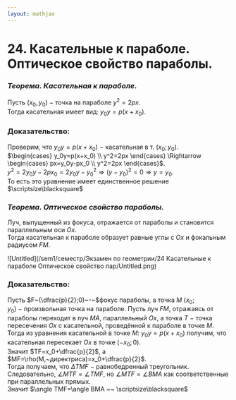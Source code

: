 ```yaml
---  
layout: mathjax  
---  
```

  
# 24. Касательные к параболе. Оптическое свойство параболы.  
  
### *Теорема. Касательная к параболе.*  
Пусть $(x_0, y_0)~-~$точка на параболе $y^2=2px$.  
Тогда касательная имеет вид: $y_0y=p(x+x_0)$.  
  
### Доказательство:  
Проверим, что $y_0y=p(x+x_0)~-~$касательная в т. $(x_0;y_0)$.  
$\begin{cases}  
y_0y=p(x+x_0)  
\\  
y^2=2px  
\end{cases}  
\Rightarrow  
\begin{cases}  
px=y_0y-px_0  
\\  
y^2=2px  
\end{cases}$.  
$y^2=2y_0y-2px_0=2y_0y-y_0^2\Rightarrow(y-y_0)^2=0\Rightarrow y=y_0$.  
То есть это уравнение имеет единственное решение  $\scriptsize\blacksquare$  
  
### *Теорема. Оптическое свойство параболы.*  
Луч, выпущенный из фокуса, отражается от параболы и становится параллельным оси $Ox$.  
Тогда касательная к параболе образует равные углы с $Ox$ и фокальным радиусом $FM$.  
  
![Untitled](/sem1/семестр/Экзамен по геометрии/24 Касательные к параболе Оптическое свойство пар/Untitled.png)  
  
### Доказательство:  
Пусть $F~(\dfrac{p}{2};0)~-~$фокус параболы, а точка $M~(x_0;y_0)~-~$произвольная точка на параболе. Пусть луч $FM$, отражаясь от параболы переходит в луч $MA$, параллельный $Ox$, а точка $T~-~$точка пересечения $Ox$ с касательной, проведённой к параболе в точке $M$.  
Тогда из уравнения касательной в точке $M$: $y_0y=p(x+x_0)$ получим, что касательная пересекает $Ox$ в точке $(-x_0;0)$.  
Значит $TF=x_0+\dfrac{p}{2}$, а $MF=\rho(M,~директриса)=x_0+\dfrac{p}{2}$.  
Тогда получаем, что $\Delta TMF~-~$равнобедренный треугольник.  
Следовательно, $\angle MTF=\angle TMF$, но $\angle MTF=\angle BMA$ как соответственные при параллельных прямых.  
Значит $\angle TMF=\angle BMA ~~ \scriptsize\blacksquare$  
